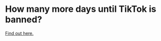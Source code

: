 # How many more days until TikTok is banned?
[Find out here.](https://howmanymoredaysuntiltiktokisbanned.site/)
